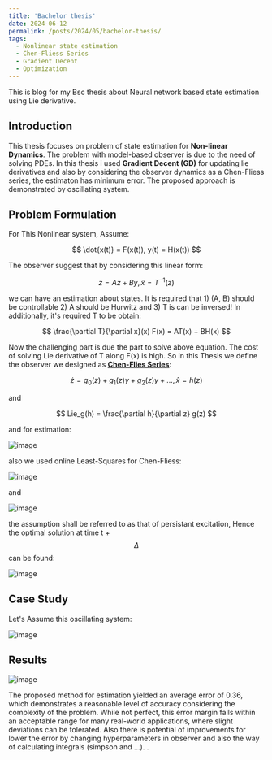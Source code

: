 ```yaml
---
title: 'Bachelor thesis'
date: 2024-06-12
permalink: /posts/2024/05/bachelor-thesis/
tags:
  - Nonlinear state estimation
  - Chen-Fliess Series
  - Gradient Decent
  - Optimization
---
```


This is blog for my Bsc thesis about Neural network based state estimation using Lie derivative.


## Introduction
This thesis focuses on problem of state estimation for **Non-linear Dynamics**. The problem with model-based observer is due to the need of solving PDEs. In this thesis i used **Gradient Decent (GD)** for updating lie derivatives and also by considering the observer dynamics as a Chen-Fliess series, the estimaton has minimum error. The proposed approach is demonstrated by oscillating system.

## Problem Formulation
For This Nonlinear system, Assume:

$$
\dot{x(t)} = F(x(t)),
y(t) = H(x(t))
$$

The observer suggest that by considering this linear form:

$$
\dot{z} = Az + By,
\hat{x} = T^{-1}(z)
$$

we can have an estimation about states. It is required that 1) (A, B) should be controllable 2) A should be Hurwitz and 3) T is can be inversed!
In additionally, it's required T to be obtain:

$$
\frac{\partial T}{\partial x}(x) F(x) = AT(x) + BH(x)
$$

Now the challenging part is due the part to solve above equation. The cost of solving Lie derivative of T along F(x) is high. So in this Thesis we define the observer we designed as **[Chen-Flies Series](https://github.com/iperezav/CFSpy)**:

$$
\dot{z} = g_0(z) + g_1(z)y + g_2(z)y + ... ,
\hat{x} = h(z)
$$

and

$$
Lie_g(h) = \frac{\partial h}{\partial z} g(z)
$$

and for estimation:

![image](https://github.com/user-attachments/assets/46030f61-b5dc-41e4-9c70-a6c96eb45b54)

also we used online Least-Squares for Chen-Fliess:

![image](https://github.com/user-attachments/assets/60f8f51c-c58f-4ce0-a616-e1d0d7ade6b1)

and

![image](https://github.com/user-attachments/assets/f600ceab-f7fc-43b3-8140-c09a9deec349)

the assumption shall be referred to as that of persistant excitation, Hence the optimal solution at time t + $$\Delta$$ can be found:

![image](https://github.com/user-attachments/assets/83ab9554-721f-4de5-b1a9-f6258cc14bdf)

## Case Study
Let's Assume this oscillating system:

![image](https://github.com/user-attachments/assets/b6f10f95-48c2-43db-8e88-d2106156b3b9)

## Results

![image](https://github.com/user-attachments/assets/e7196ac5-2d5e-4d16-9b08-349787b7e98b)

The proposed method for estimation yielded an average error of 0.36, which demonstrates a reasonable level of accuracy considering the complexity of the problem. While not perfect, this error margin falls within an acceptable range for many real-world applications, where slight deviations can be tolerated. Also there is potential of improvements for lower the error by changing hyperparameters in observer and also the way of calculating integrals (simpson and ...).
.

